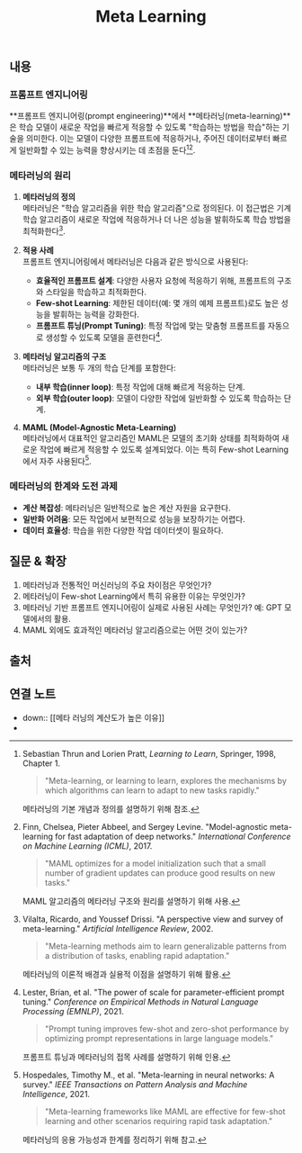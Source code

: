 ﻿---
tags:
  - 미완
  - 프롬프트엔지니어링
aliases:
  - 메타 러닝
created: 2025-01-02
title: Meta Learning
---
## 내용

### 프롬프트 엔지니어링

**프롬프트 엔지니어링(prompt engineering)**에서 **메타러닝(meta-learning)**은 학습 모델이 새로운 작업을 빠르게 적응할 수 있도록 "학습하는 방법을 학습"하는 기술을 의미한다. 이는 모델이 다양한 프롬프트에 적응하거나, 주어진 데이터로부터 빠르게 일반화할 수 있는 능력을 향상시키는 데 초점을 둔다[^1][^2].

### 메타러닝의 원리

1. **메타러닝의 정의**  
   메타러닝은 "학습 알고리즘을 위한 학습 알고리즘"으로 정의된다. 이 접근법은 기계 학습 알고리즘이 새로운 작업에 적응하거나 더 나은 성능을 발휘하도록 학습 방법을 최적화한다[^3].

2. **적용 사례**  
   프롬프트 엔지니어링에서 메타러닝은 다음과 같은 방식으로 사용된다:
   - **효율적인 프롬프트 설계**: 다양한 사용자 요청에 적응하기 위해, 프롬프트의 구조와 스타일을 학습하고 최적화한다.
   - **Few-shot Learning**: 제한된 데이터(예: 몇 개의 예제 프롬프트)로도 높은 성능을 발휘하는 능력을 강화한다.
   - **프롬프트 튜닝(Prompt Tuning)**: 특정 작업에 맞는 맞춤형 프롬프트를 자동으로 생성할 수 있도록 모델을 훈련한다[^4].

3. **메타러닝 알고리즘의 구조**  
   메타러닝은 보통 두 개의 학습 단계를 포함한다:
   - **내부 학습(inner loop)**: 특정 작업에 대해 빠르게 적응하는 단계.
   - **외부 학습(outer loop)**: 모델이 다양한 작업에 일반화할 수 있도록 학습하는 단계.

4. **MAML (Model-Agnostic Meta-Learning)**  
   메타러닝에서 대표적인 알고리즘인 MAML은 모델의 초기화 상태를 최적화하여 새로운 작업에 빠르게 적응할 수 있도록 설계되었다. 이는 특히 Few-shot Learning에서 자주 사용된다[^5].

### 메타러닝의 한계와 도전 과제

- **계산 복잡성**: 메타러닝은 일반적으로 높은 계산 자원을 요구한다.
- **일반화 어려움**: 모든 작업에서 보편적으로 성능을 보장하기는 어렵다.
- **데이터 효율성**: 학습을 위한 다양한 작업 데이터셋이 필요하다.


## 질문 & 확장

1. 메타러닝과 전통적인 머신러닝의 주요 차이점은 무엇인가?  
2. 메타러닝이 Few-shot Learning에서 특히 유용한 이유는 무엇인가?  
3. 메타러닝 기반 프롬프트 엔지니어링이 실제로 사용된 사례는 무엇인가? 예: GPT 모델에서의 활용.  
4. MAML 외에도 효과적인 메타러닝 알고리즘으로는 어떤 것이 있는가?  


## 출처

[^1]: Sebastian Thrun and Lorien Pratt, *Learning to Learn*, Springer, 1998, Chapter 1.  
    > "Meta-learning, or learning to learn, explores the mechanisms by which algorithms can learn to adapt to new tasks rapidly."  
    
    메타러닝의 기본 개념과 정의를 설명하기 위해 참조.

[^2]: Finn, Chelsea, Pieter Abbeel, and Sergey Levine. "Model-agnostic meta-learning for fast adaptation of deep networks." *International Conference on Machine Learning (ICML)*, 2017.  
    > "MAML optimizes for a model initialization such that a small number of gradient updates can produce good results on new tasks."  
    
    MAML 알고리즘의 메타러닝 구조와 원리를 설명하기 위해 사용.

[^3]: Vilalta, Ricardo, and Youssef Drissi. "A perspective view and survey of meta-learning." *Artificial Intelligence Review*, 2002.  
    > "Meta-learning methods aim to learn generalizable patterns from a distribution of tasks, enabling rapid adaptation."  
    
    메타러닝의 이론적 배경과 실용적 이점을 설명하기 위해 활용.

[^4]: Lester, Brian, et al. "The power of scale for parameter-efficient prompt tuning." *Conference on Empirical Methods in Natural Language Processing (EMNLP)*, 2021.  
    > "Prompt tuning improves few-shot and zero-shot performance by optimizing prompt representations in large language models."
    
    프롬프트 튜닝과 메타러닝의 접목 사례를 설명하기 위해 인용.

[^5]: Hospedales, Timothy M., et al. "Meta-learning in neural networks: A survey." *IEEE Transactions on Pattern Analysis and Machine Intelligence*, 2021.  
    > "Meta-learning frameworks like MAML are effective for few-shot learning and other scenarios requiring rapid task adaptation."  
    
    메타러닝의 응용 가능성과 한계를 정리하기 위해 참고.

## 연결 노트

- down:: [[메타 러닝의 계산도가 높은 이유]]
- 
